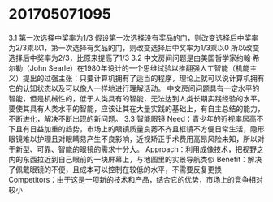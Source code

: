 # 201705071095
3.1
第一次选择中奖率为1/3
假设第一次选择没有奖品的门，则改变选择后中奖率为2/3乘以1，第一次选择有奖品的门，则改变选择后中奖率为1/3乘以0
所以改变选择后中奖率为2/3，比原来提高了1/3
3.2
中文房间问题是由美国哲学家约翰·希尔勒（John Searle）在1980年设计的一个思维试验以推翻强人工智能（机能主义）提出的过强主张：只要计算机拥有了适当的程序，理论上就可以说计算机拥有它的认知状态以及可以像人一样地进行理解活动。
中文房间问题具有一定水平的智能，但是机械性的，低于人类具有的智能，无法达到人类长期实践经验的水平。
要使其具有人类水平的智能，应该让其在大量实践的基础上，有自主总结的能力，不断进化，解决不断出现的新问题。
3.3
智能眼镜
Need：青少年的近视率居高不下且有日益加重的趋势，市场上的眼镜质量良莠不齐且框镜不方便日常生活，隐形眼镜难以护理且对眼睛易产生不良影响，近视矫正手术费用高昂风险未知，所以对于新型、可靠、智能的眼镜的需求十分大。
Approach：利用成像技术，把视野之内的东西拉近到自己眼前的一块屏幕上，与地图里的实景导航类似
Benefit：解决了佩戴眼镜的不便，且成本可以控制在较低的水平，不需要反复更换
Competitors：由于这是一项新的技术和产品，结合它的优势，市场上的竞争相对较小
